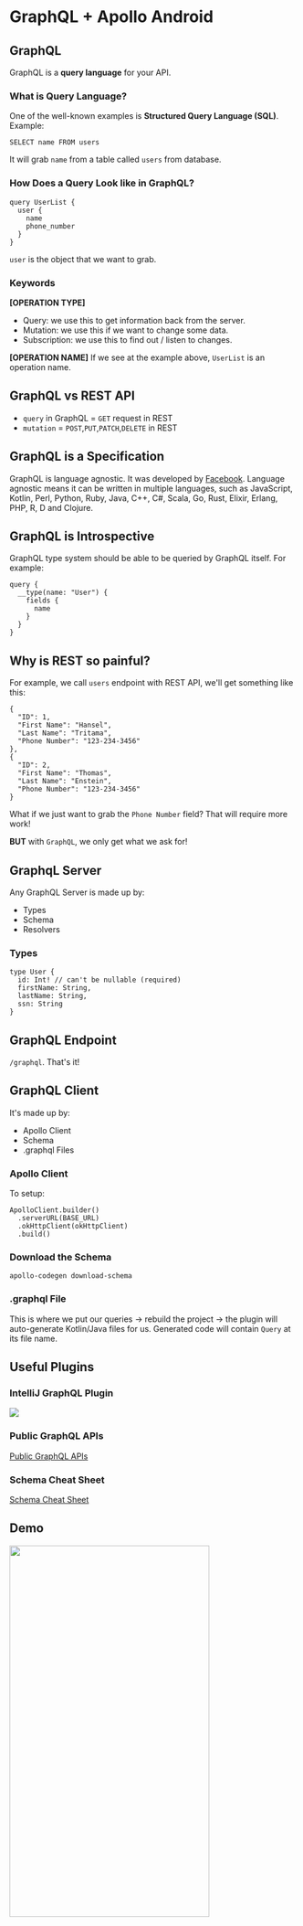 # GraphQL + Apollo Android

## GraphQL
GraphQL is a **query language** for your API. 

### What is Query Language?
One of the well-known examples is **Structured Query Language (SQL)**.
Example:
```
SELECT name FROM users
```
It will grab `name` from a table called `users` from database.

### How Does a Query Look like in GraphQL?
```
query UserList {
  user {
    name
    phone_number
  }
}
```
`user` is the object that we want to grab.

### Keywords

**[OPERATION TYPE]**
* Query: we use this to get information back from the server.
* Mutation: we use this if we want to change some data.
* Subscription: we use this to find out / listen to changes.

**[OPERATION NAME]**
If we see at the example above, `UserList` is an operation name.

## GraphQL vs REST API

* `query` in GraphQL = `GET` request in REST
* `mutation` = `POST`,`PUT`,`PATCH`,`DELETE` in REST

## GraphQL is a Specification
GraphQL is language agnostic. It was developed by [Facebook](http://spec.graphql.org/draft/). Language agnostic means it can be written in multiple languages, such as JavaScript, Kotlin, Perl, Python, Ruby, Java, C++, C#, Scala, Go, Rust, Elixir, Erlang, PHP, R, D and Clojure.

## GraphQL is Introspective
GraphQL type system should be able to be queried by GraphQL itself.
For example:
```
query {
  __type(name: "User") {
    fields {
      name
    }
  }
}
```

## Why is REST so painful?
For example, we call `users` endpoint with REST API, we'll get something like this:
```
{
  "ID": 1,
  "First Name": "Hansel",
  "Last Name": "Tritama",
  "Phone Number": "123-234-3456"
},
{
  "ID": 2,
  "First Name": "Thomas",
  "Last Name": "Enstein",
  "Phone Number": "123-234-3456"
}
```
What if we just want to grab the `Phone Number` field? That will require more work!

**BUT** with `GraphQL`, we only get what we ask for!

## GraphqL Server
Any GraphQL Server is made up by:

* Types
* Schema
* Resolvers

### Types
```
type User {
  id: Int! // can't be nullable (required)
  firstName: String,
  lastName: String,
  ssn: String
}
```

## GraphQL Endpoint
`/graphql`. That's it!

## GraphQL Client
It's made up by:

* Apollo Client
* Schema
* .graphql Files

### Apollo Client
To setup:
```
ApolloClient.builder()
  .serverURL(BASE_URL)
  .okHttpClient(okHttpClient)
  .build()
```

### Download the Schema
```
apollo-codegen download-schema
```

### .graphql File
This is where we put our queries -> rebuild the project -> the plugin will auto-generate Kotlin/Java files for us.
Generated code will contain `Query` at its file name.

## Useful Plugins

### IntelliJ GraphQL Plugin

<img src="https://user-images.githubusercontent.com/10084360/116491028-c1110b80-a84d-11eb-8767-5d319cb5b60c.png">

### Public GraphQL APIs
[Public GraphQL APIs](https://github.com/APIs-guru/graphql-apis)

### Schema Cheat Sheet
[Schema Cheat Sheet](https://wehavefaces.net/graphql-shorthand-notation-cheatsheet-17cd715861b6)

## Demo
<img src="https://user-images.githubusercontent.com/10084360/116381875-27ece100-a7ca-11eb-99d3-81cab3a6da8f.gif" width="350px" height="650px" />
